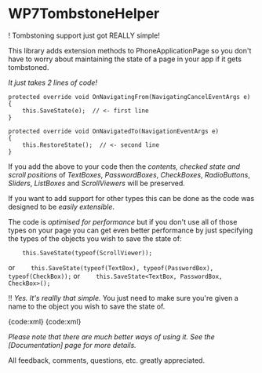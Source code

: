 # WP7TombstoneHelper

! Tombstoning support just got REALLY simple!

This library adds extension methods to PhoneApplicationPage so you don't have to worry about maintaining the state of a page in your app if it gets tombstoned.

*It just takes 2 lines of code!*

```
protected override void OnNavigatingFrom(NavigatingCancelEventArgs e)
{
    this.SaveState(e);  // <- first line
}

protected override void OnNavigatedTo(NavigationEventArgs e)
{
    this.RestoreState();  // <- second line
}
```

If you add the above to your code then the _contents, checked state and scroll positions_ of *TextBoxes*, *PasswordBoxes*, *CheckBoxes*, *RadioButtons*, *Sliders*, *ListBoxes* and *ScrollViewers* will be preserved.

If you want to add support for other types this can be done as the code was designed to be _*easily extensible*_.

The code is _*optimised for performance*_ but if you don't use all of those types on your page you can get even better performance by just specifying the types of the objects you wish to save the state of:


`    this.SaveState(typeof(ScrollViewer));`

or 
`    this.SaveState(typeof(TextBox), typeof(PasswordBox), typeof(CheckBox));`
or 
`    this.SaveState<TextBox, PasswordBox, CheckBox>();`



!! *Yes. It's reallly that simple.*
You just need to make sure you're given a name to the object you wish to save the state of.

{code:xml}
    <TextBox Name="thisHasANameAndSoWillBeSaved" />
    <TextBox /><!--This TextBox does not have a name so it's contents won't be automatically saved and restored -->
{code:xml}

_Please note that there are much better ways of using it. See the [Documentation] page for more details._

All feedback, comments, questions, etc. greatly appreciated.
